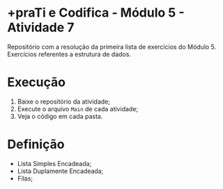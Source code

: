 # +praTi e Codifica - Módulo 5 - Atividade 7

Repositório com a resolução da primeira lista de exercícios do Módulo 5. Exercícios referentes a estrutura de dados.

# Execução

1. Baixe o repositório da atividade;
2. Execute o arquivo `Main` de cada atividade;
3. Veja o código em cada pasta.

# Definição

- Lista Simples Encadeada;
- Lista Duplamente Encadeada;
- Filas;
